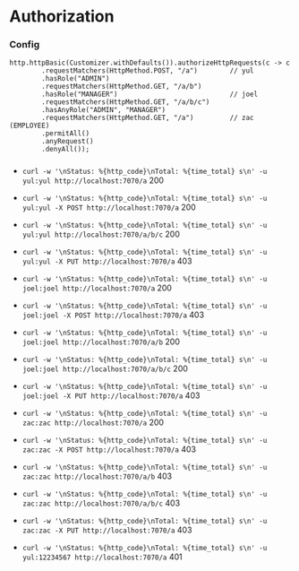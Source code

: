 # Authorization

### Config
``` 
http.httpBasic(Customizer.withDefaults()).authorizeHttpRequests(c -> c
        .requestMatchers(HttpMethod.POST, "/a")        // yul
        .hasRole("ADMIN") 
        .requestMatchers(HttpMethod.GET, "/a/b")
        .hasRole("MANAGER")                            // joel
        .requestMatchers(HttpMethod.GET, "/a/b/c")
        .hasAnyRole("ADMIN", "MANAGER")
        .requestMatchers(HttpMethod.GET, "/a")         // zac (EMPLOYEE)
        .permitAll()
        .anyRequest()
        .denyAll());
```

### 
- ` curl -w '\nStatus: %{http_code}\nTotal: %{time_total} s\n' -u yul:yul http://localhost:7070/a `             200
- ` curl -w '\nStatus: %{http_code}\nTotal: %{time_total} s\n' -u yul:yul -X POST http://localhost:7070/a `     200
- ` curl -w '\nStatus: %{http_code}\nTotal: %{time_total} s\n' -u yul:yul http://localhost:7070/a/b/c `         200
- ` curl -w '\nStatus: %{http_code}\nTotal: %{time_total} s\n' -u yul:yul -X PUT http://localhost:7070/a `      403

- ` curl -w '\nStatus: %{http_code}\nTotal: %{time_total} s\n' -u joel:joel http://localhost:7070/a `           200
- ` curl -w '\nStatus: %{http_code}\nTotal: %{time_total} s\n' -u joel:joel -X POST http://localhost:7070/a `   403
- ` curl -w '\nStatus: %{http_code}\nTotal: %{time_total} s\n' -u joel:joel http://localhost:7070/a/b `         200
- ` curl -w '\nStatus: %{http_code}\nTotal: %{time_total} s\n' -u joel:joel http://localhost:7070/a/b/c `       200 
- ` curl -w '\nStatus: %{http_code}\nTotal: %{time_total} s\n' -u joel:joel -X PUT http://localhost:7070/a `    403

- ` curl -w '\nStatus: %{http_code}\nTotal: %{time_total} s\n' -u zac:zac http://localhost:7070/a `             200
- ` curl -w '\nStatus: %{http_code}\nTotal: %{time_total} s\n' -u zac:zac -X POST http://localhost:7070/a `     403
- ` curl -w '\nStatus: %{http_code}\nTotal: %{time_total} s\n' -u zac:zac http://localhost:7070/a/b `           403
- ` curl -w '\nStatus: %{http_code}\nTotal: %{time_total} s\n' -u zac:zac http://localhost:7070/a/b/c `         403
- ` curl -w '\nStatus: %{http_code}\nTotal: %{time_total} s\n' -u zac:zac -X PUT http://localhost:7070/a `      403

- ` curl -w '\nStatus: %{http_code}\nTotal: %{time_total} s\n' -u yul:12234567 http://localhost:7070/a `        401
